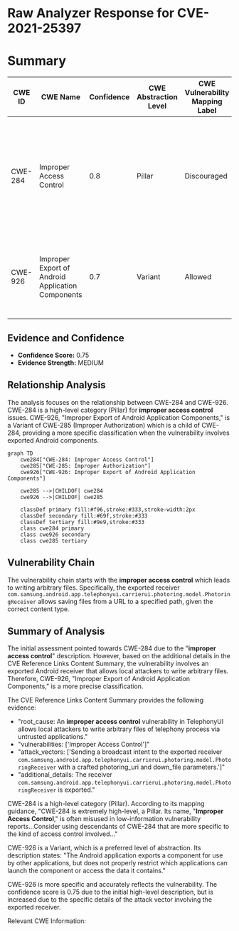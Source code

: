 # Raw Analyzer Response for CVE-2021-25397

# Summary
| CWE ID | CWE Name | Confidence | CWE Abstraction Level | CWE Vulnerability Mapping Label | CWE-Vulnerability Mapping Notes |
|---|---|---|---|---|---|
| CWE-284 | Improper Access Control | 0.8 | Pillar | Discouraged | The description contains the phrase "**improper access control**". CWE-284 is a high-level Pillar. Prefer more specific child CWEs. |
| CWE-926 | Improper Export of Android Application Components | 0.7 | Variant | Allowed | Local attackers can write arbitrary files via untrusted applications by exploiting an exported receiver. |

## Evidence and Confidence

*   **Confidence Score:** 0.75
*   **Evidence Strength:** MEDIUM

## Relationship Analysis
The analysis focuses on the relationship between CWE-284 and CWE-926. CWE-284 is a high-level category (Pillar) for **improper access control** issues. CWE-926, "Improper Export of Android Application Components," is a Variant of CWE-285 (Improper Authorization) which is a child of CWE-284, providing a more specific classification when the vulnerability involves exported Android components.

```mermaid
graph TD
    cwe284["CWE-284: Improper Access Control"]
    cwe285["CWE-285: Improper Authorization"]
    cwe926["CWE-926: Improper Export of Android Application Components"]

    cwe285 -->|CHILDOF| cwe284
    cwe926 -->|CHILDOF| cwe285
    
    classDef primary fill:#f96,stroke:#333,stroke-width:2px
    classDef secondary fill:#69f,stroke:#333
    classDef tertiary fill:#9e9,stroke:#333
    class cwe284 primary
    class cwe926 secondary
    class cwe285 tertiary
```

## Vulnerability Chain
The vulnerability chain starts with the **improper access control** which leads to writing arbitrary files. Specifically, the exported receiver `com.samsung.android.app.telephonyui.carrierui.photoring.model.PhotoringReceiver` allows saving files from a URL to a specified path, given the correct content type.

## Summary of Analysis
The initial assessment pointed towards CWE-284 due to the "**improper access control**" description. However, based on the additional details in the CVE Reference Links Content Summary, the vulnerability involves an exported Android receiver that allows local attackers to write arbitrary files. Therefore, CWE-926, "Improper Export of Android Application Components," is a more precise classification.

The CVE Reference Links Content Summary provides the following evidence:

*   "root_cause: An **improper access control** vulnerability in TelephonyUI allows local attackers to write arbitrary files of telephony process via untrusted applications."
*   "vulnerabilities: ['Improper Access Control']"
*   "attack_vectors: ['Sending a broadcast intent to the exported receiver `com.samsung.android.app.telephonyui.carrierui.photoring.model.PhotoringReceiver` with a crafted photoring_uri and down_file parameters.']"
*   "additional_details: The receiver `com.samsung.android.app.telephonyui.carrierui.photoring.model.PhotoringReceiver` is exported."

CWE-284 is a high-level category (Pillar). According to its mapping guidance, "CWE-284 is extremely high-level, a Pillar. Its name, "**Improper Access Control**," is often misused in low-information vulnerability reports...Consider using descendants of CWE-284 that are more specific to the kind of access control involved..."

CWE-926 is a Variant, which is a preferred level of abstraction. Its description states: "The Android application exports a component for use by other applications, but does not properly restrict which applications can launch the component or access the data it contains."

CWE-926 is more specific and accurately reflects the vulnerability. The confidence score is 0.75 due to the initial high-level description, but is increased due to the specific details of the attack vector involving the exported receiver.

Relevant CWE Information: